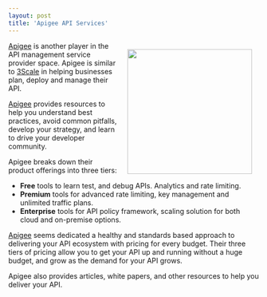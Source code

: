 ```yaml
---
layout: post
title: 'Apigee API Services'
---
```

<img style="padding: 15px;" src="http://kinlane-productions.s3.amazonaws.com/api-evangelist/apigee-logo.jpg" alt="" width="250" align="right" /><a href="http://www.apigee.com">Apigee</a> is another player in the API management service provider space.  Apigee is similar to <a href="http://www.mashery.com&gt;Mashery&lt;/a&gt; and &lt;a href=">3Scale</a> in helping businesses plan, deploy and manage their API.<p></p>
<a href="http://www.apigee.com">Apigee</a> provides resources to help you understand best practices, avoid common pitfalls, develop your strategy, and learn to drive your developer community.<p></p>
Apigee breaks down their product offerings into three tiers:
<ul class="mainlist">
	<li><strong>Free</strong> tools to learn test, and debug APIs.  Analytics and rate limiting.</li>
	<li><strong>Premium</strong> tools for advanced rate limiting, key management and unlimited traffic plans.</li>
	<li><strong>Enterprise</strong> tools for API policy framework, scaling solution for both cloud and on-premise options.</li>
</ul>
<a href="http://www.apigee.com">Apigee</a> seems dedicated a healthy and standards based approach to delivering your API ecosystem with pricing for every budget.  Their three tiers of pricing allow you to get your API up and running without a huge budget, and grow as the demand for your API grows.<p></p>
Apigee also provides articles, white papers, and other resources to help you deliver your API.
